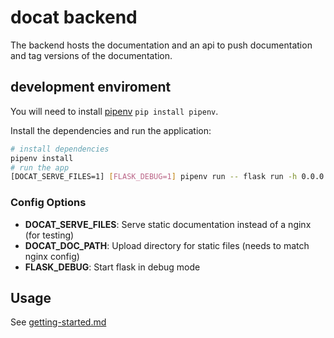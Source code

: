 # docat backend

The backend hosts the documentation and an api to push documentation and
tag versions of the documentation.

## development enviroment

You will need to install [pipenv](https://github.com/pypa/pipenv) `pip install pipenv`.

Install the dependencies and run the application:

```sh
# install dependencies
pipenv install
# run the app
[DOCAT_SERVE_FILES=1] [FLASK_DEBUG=1] pipenv run -- flask run -h 0.0.0.0
```

### Config Options

* **DOCAT_SERVE_FILES**: Serve static documentation instead of a nginx (for testing)
* **DOCAT_DOC_PATH**: Upload directory for static files (needs to match nginx config)
* **FLASK_DEBUG**: Start flask in debug mode

## Usage

See [getting-started.md](../doc/getting-started.md)
